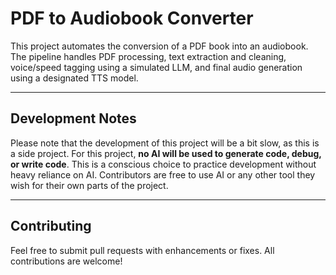# PDF to Audiobook Converter

This project automates the conversion of a PDF book into an audiobook. The pipeline handles PDF processing, text extraction and cleaning, voice/speed tagging using a simulated LLM, and final audio generation using a designated TTS model.

---

## Development Notes

Please note that the development of this project will be a bit slow, as this is a side project. For this project, **no AI will be used to generate code, debug, or write code**. This is a conscious choice to practice development without heavy reliance on AI. Contributors are free to use AI or any other tool they wish for their own parts of the project.

---

## Contributing

Feel free to submit pull requests with enhancements or fixes. All contributions are welcome!